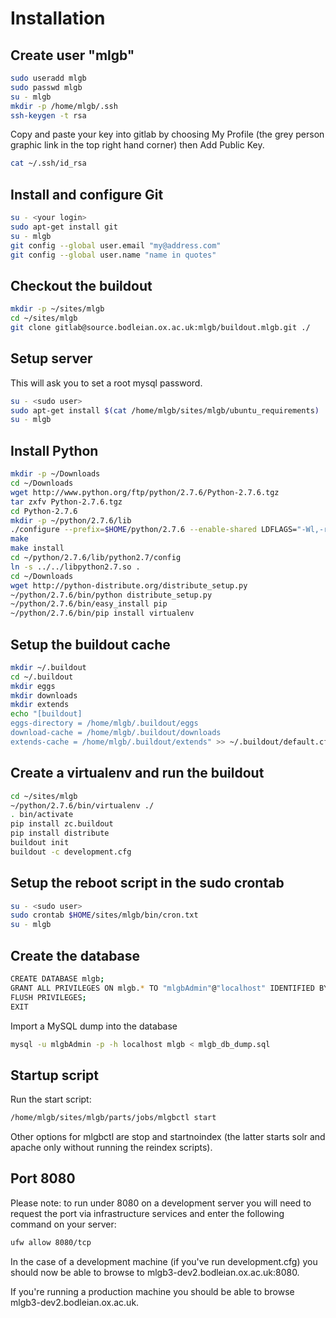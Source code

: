 
Installation
============

Create user "mlgb"
------------------

```bash
sudo useradd mlgb
sudo passwd mlgb
su - mlgb
mkdir -p /home/mlgb/.ssh
ssh-keygen -t rsa
```

Copy and paste your key into gitlab by choosing My Profile (the grey person graphic link in the top right hand corner) then Add Public Key.

```bash
cat ~/.ssh/id_rsa
```

Install and configure Git
-------------------------

```bash
su - <your login>
sudo apt-get install git
su - mlgb
git config --global user.email "my@address.com"
git config --global user.name "name in quotes"
```

Checkout the buildout
---------------------

```bash
mkdir -p ~/sites/mlgb
cd ~/sites/mlgb
git clone gitlab@source.bodleian.ox.ac.uk:mlgb/buildout.mlgb.git ./
```

Setup server
------------

This will ask you to set a root mysql password.

```bash
su - <sudo user>
sudo apt-get install $(cat /home/mlgb/sites/mlgb/ubuntu_requirements)
su - mlgb
```

Install Python
--------------

```bash
mkdir -p ~/Downloads
cd ~/Downloads
wget http://www.python.org/ftp/python/2.7.6/Python-2.7.6.tgz
tar zxfv Python-2.7.6.tgz
cd Python-2.7.6
mkdir -p ~/python/2.7.6/lib
./configure --prefix=$HOME/python/2.7.6 --enable-shared LDFLAGS="-Wl,-rpath=/home/mlgb/python/2.7.6/lib"
make
make install
cd ~/python/2.7.6/lib/python2.7/config
ln -s ../../libpython2.7.so .
cd ~/Downloads
wget http://python-distribute.org/distribute_setup.py
~/python/2.7.6/bin/python distribute_setup.py
~/python/2.7.6/bin/easy_install pip
~/python/2.7.6/bin/pip install virtualenv
```

Setup the buildout cache
------------------------

```bash
mkdir ~/.buildout
cd ~/.buildout
mkdir eggs
mkdir downloads
mkdir extends
echo "[buildout]
eggs-directory = /home/mlgb/.buildout/eggs
download-cache = /home/mlgb/.buildout/downloads
extends-cache = /home/mlgb/.buildout/extends" >> ~/.buildout/default.cfg
```

Create a virtualenv and run the buildout
----------------------------------------

```bash
cd ~/sites/mlgb
~/python/2.7.6/bin/virtualenv ./
. bin/activate
pip install zc.buildout
pip install distribute
buildout init
buildout -c development.cfg
```

Setup the reboot script in the sudo crontab
-------------------------------------------

```bash
su - <sudo user>
sudo crontab $HOME/sites/mlgb/bin/cron.txt
su - mlgb
```

Create the database
-------------------

```bash
CREATE DATABASE mlgb;
GRANT ALL PRIVILEGES ON mlgb.* TO "mlgbAdmin"@"localhost" IDENTIFIED BY "<password here>";
FLUSH PRIVILEGES;
EXIT
```

Import a MySQL dump into the database

```bash
mysql -u mlgbAdmin -p -h localhost mlgb < mlgb_db_dump.sql 
```


Startup script
--------------

Run the start script:

```bash
/home/mlgb/sites/mlgb/parts/jobs/mlgbctl start 
```

Other options for mlgbctl are stop and startnoindex (the latter starts solr and apache only without running the reindex scripts).


Port 8080
---------

Please note: to run under 8080 on a development server you will need to request the port via infrastructure services and enter the following command on your server:

```bash
ufw allow 8080/tcp
```

In the case of a development machine (if you've run development.cfg) you should now be able to browse to mlgb3-dev2.bodleian.ox.ac.uk:8080.

If you're running a production machine you should be able to browse mlgb3-dev2.bodleian.ox.ac.uk.

